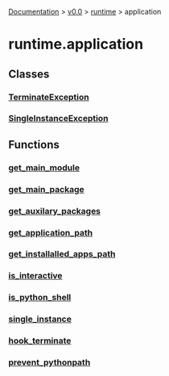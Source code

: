 [Documentation](/docs/documentation.md) >
 [v0.0](/docs/0.0/version.md) >
  [runtime](/docs/0.0/runtime/module.md) >
   application

# runtime.application

## Classes

### [TerminateException](terminate_exception.md)
### [SingleInstanceException](single_instance_exception.md)

## Functions

### [get_main_module](get_main_module.md)
### [get_main_package](get_main_package.md)
### [get_auxilary_packages](get_auxilary_packages.md)
### [get_application_path](get_application_path.md)
### [get_installalled_apps_path](get_installalled_apps_path.md)
### [is_interactive](is_interactive.md)
### [is_python_shell](is_python_shell.md)
### [single_instance](single_instance.md)
### [hook_terminate](hook_terminate.md)
### [prevent_pythonpath](prevent_pythonpath.md)